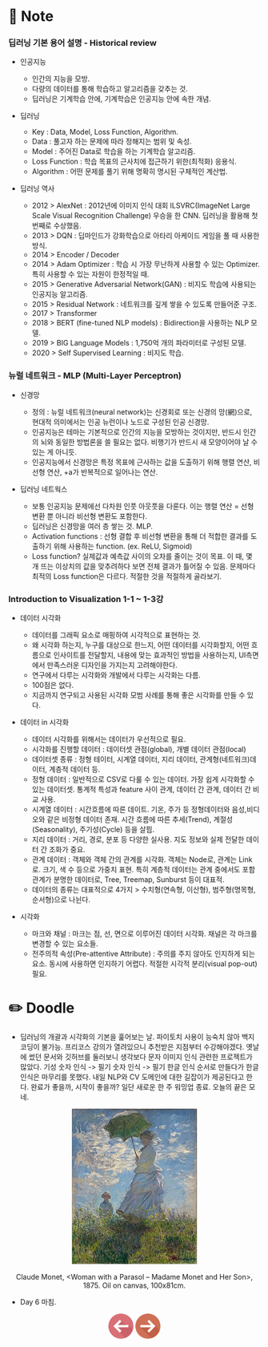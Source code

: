 # :orange_book: Note 

### 딥러닝 기본 용어 설명 - Historical review

- 인공지능

  - 인간의 지능을 모방.
  - 다량의 데이터를 통해 학습하고 알고리즘을 갖추는 것.
  - 딥러닝은 기계학습 안에, 기계학습은 인공지능 안에 속한 개념.

- 딥러닝

  - Key : Data, Model, Loss Function, Algorithm.
  - Data : 풀고자 하는 문제에 따라 정해지는 범위 및 속성.
  - Model : 주어진 Data로 학습을 하는 기계학습 알고리즘.
  - Loss Function : 학습 목표의 근사치에 접근하기 위한(최적화) 응용식.
  - Algorithm : 어떤 문제를 풀기 위해 명확히 명시된 구체적인 계산법.

- 딥러닝 역사

  - 2012 > AlexNet :  2012년에 이미지 인식 대회 ILSVRC(ImageNet Large Scale Visual Recognition Challenge) 우승을 한 CNN. 딥러닝을 활용해 첫 번째로 수상했음.
  - 2013 > DQN : 딥마인드가 강화학습으로 아타리 아케이드 게임을 풀 때 사용한 방식.
  - 2014 > Encoder / Decoder
  - 2014 > Adam Optimizer : 학습 시 가장 무난하게 사용할 수 있는 Optimizer. 특히 사용할 수 있는 자원이 한정적일 때.
  - 2015 > Generative Adversarial Network(GAN) : 비지도 학습에 사용되는 인공지능 알고리즘.
  - 2015 > Residual Network : 네트워크를 깊게 쌓을 수 있도록 만들어준 구조.
  - 2017 > Transformer
  - 2018 > BERT (fine-tuned NLP models) : Bidirection을 사용하는 NLP 모델.
  - 2019 > BIG Language Models : 1,750억 개의 파라미터로 구성된 모델.
  - 2020 > Self Supervised Learning : 비지도 학습.

### 뉴럴 네트워크 - MLP (Multi-Layer Perceptron)

- 신경망

  - 정의 : 뉴럴 네트워크(neural network)는 신경회로 또는 신경의 망(網)으로, 현대적 의미에서는 인공 뉴런이나 노드로 구성된 인공 신경망.
  - 인공지능은 테마는 기본적으로 인간의 지능을 모방하는 것이지만, 반드시 인간의 뇌와 동일한 방법론을 쓸 필요는 없다. 비행기가 반드시 새 모양이어야 날 수 있는 게 아니듯.
  - 인공지능에서 신경망은 특정 목표에 근사하는 값을 도출하기 위해 행렬 연산, 비선형 연산, +a가 반복적으로 일어나는 연산.

- 딥러닝 네트웍스

  - 보통 인공지능 문제에선 다차원 인풋 아웃풋을 다룬다. 이는 행렬 연산 = 선형 변환 뿐 아니라 비선형 변환도 포함한다.
  - 딥러닝은 신경망을 여러 층 쌓는 것. MLP.
  - Activation functions : 선형 결합 후 비선형 변환을 통해 더 적합한 결과를 도출하기 위해 사용하는 function. (ex. ReLU, Sigmoid)
  - Loss function? 실제값과 예측값 사이의 오차를 줄이는 것이 목표. 이 때, 몇 개 뜨는 이상치의 값을 맞추려하다 보면 전체 결과가 틀어질 수 있음. 문제마다 최적의 Loss function은 다르다. 적절한 것을 적절하게 골라보기.

### Introduction to Visualization 1-1 ~ 1-3강

- 데이터 시각화

  - 데이터를 그래픽 요소로 매핑하여 시각적으로 표현하는 것.
  - 왜 시각화 하는지, 누구를 대상으로 한느지, 어떤 데이터를 시각화할지, 어떤 흐름으로 인사이트를 전달할지, 내용에 맞는 효과적인 방법을 사용하는지, UI측면에서 만족스러운 디자인을 가지는지 고려해야한다.
  - 연구에서 다루는 시각화와 개발에서 다루는 시각화는 다름.
  - 100점은 없다.
  - 지금까지 연구되고 사용된 시각화 모범 사례를 통해 좋은 시각화를 만들 수 있다.

- 데이터 in 시각화

  - 데이터 시각화를 위해서는 데이터가 우선적으로 필요.
  - 시각화를 진행할 데이터 : 데이터셋 관점(global), 개별 데이터 관점(local)
  - 데이터셋 종류 : 정형 테이터, 시계열 데이터, 지리 데이터, 관계형(네트워크)데이터, 계층적 데이터 등.
  - 정형 데이터 : 일반적으로 CSV로 다룰 수 있는 데이터. 가장 쉽게 시각화할 수 있는 데이터셋. 통계적 특성과 feature 사이 관계, 데이터 간 관계, 데이터 간 비교 사용.
  - 시계열 데이터 : 시간흐름에 따른 데이트. 기온, 주가 등 정형데이터와 음성,비디오와 같은 비정형 데이터 존재. 시간 흐름에 따른 추세(Trend), 계절성(Seasonality), 주기성(Cycle) 등을 살핌.
  - 지리 데이터 : 거리, 경로, 분포 등 다양한 실사용. 지도 정보와 실제 전달한 데이터 간 조화가 중요.
  - 관계 데이터 : 객체와 객체 간의 관계를 시각화. 객체는 Node로, 관계는 Link로. 크기, 색 수 등으로 가중치 표현. 특히 계층적 데이터는 관계 중에서도 포함 관계가 분명한 데이터로, Tree, Treemap, Sunburst 등이 대표적.
  - 데이터의 종류는 대표적으로 4가지 > 수치형(연속형, 이산형), 범주형(명목형, 순서형)으로 나뉜다.

- 시각화

  - 마크와 채널 : 마크는 점, 선, 면으로 이루어진 데이터 시각화. 채널은 각 마크를 변경할 수 있는 요소들.
  - 전주의적 속성(Pre-attentive Attribute) : 주의를 주지 않아도 인지하게 되는 요소. 동시에 사용하면 인지하기 어렵다. 적절한 시각적 분리(visual pop-out) 필요.

# :pencil2: Doodle

- 딥러닝의 개괄과 시각화의 기본을 훑어보는 날. 파이토치 사용이 능숙치 않아 백지 코딩이 불가능. 프리코스 강의가 열려있으니 추천받은 지점부터 수강해야겠다. 옛날에 썼던 문서와 깃허브를 둘러보니 생각보다 문자 이미지 인식 관련한 프로젝트가 많았다. 기성 숫자 인식 -> 필기 숫자 인식 -> 필기 한글 인식 순서로 만들다가 한글 인식은 마무리를 못했다. 내일 NLP와 CV 도메인에 대한 길잡이가 제공된다고 한다. 완료가 좋을까, 시작이 좋을까? 일단 새로운 한 주 워밍업 종료. 오늘의 끝은 모네.

<p align="center"><img src="https://github.com/iamtrueline/Boostcamp_AI_Tech_Note/blob/main/images/Claude_Monet_1875_Woman_with_a_Parasol_Madame_Monet_and_Her_Son.jpg"></p>
<p align="center">Claude Monet, &ltWoman with a Parasol – Madame Monet and Her Son&gt, 1875. Oil on canvas, 100x81cm.</p>

- Day 6 마침.

[<p align="center"><img src = "https://github.com/iamtrueline/Boostcamp_AI_Tech_Note/blob/main/images/back.png" width ="50px" />](https://github.com/iamtrueline/Boostcamp_AI_Tech_Note/blob/main/LEVEL1_U_1/Day5/Note.md "Day5 Note")   [<img src = "https://github.com/iamtrueline/Boostcamp_AI_Tech_Note/blob/main/images/next.png" width ="50px" /></p>](https://github.com/iamtrueline/Boostcamp_AI_Tech_Note/blob/main/LEVEL1_U_2/Day7/Note.md "Day7 Note")
